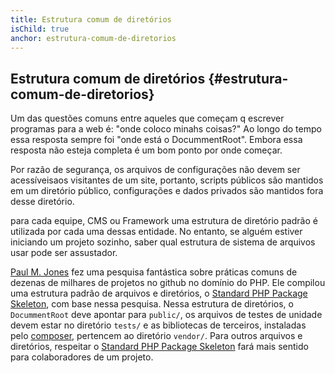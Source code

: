 ```yaml
---
title: Estrutura comum de diretórios
isChild: true
anchor: estrutura-comum-de-diretorios
---
```


## Estrutura comum de diretórios {#estrutura-comum-de-diretorios}

Um das questões comuns entre aqueles que começam q escrever programas para a web é: "onde coloco minahs coisas?"
Ao longo do tempo essa resposta sempre foi "onde está o DocummentRoot".
Embora essa resposta não esteja completa é um bom ponto por onde começar.

Por razão de segurança, os arquivos de configurações não devem ser acessíveisaos visitantes de um site, portanto,
scripts públicos são mantidos em um diretório público, configurações e dados privados são mantidos fora desse 
diretório.

para cada equipe, CMS ou Framework uma estrutura de diretório padrão é utilizada por cada uma dessas entidade. 
No entanto, se alguém estiver iniciando um projeto sozinho, saber qual estrutura de sistema de arquivos usar 
pode ser assustador.

[Paul M. Jones][pauljones] fez uma pesquisa fantástica sobre práticas comuns de dezenas de 
milhares de projetos no github no domínio do PHP. Ele compilou uma estrutura padrão de arquivos e diretórios, 
o [Standard PHP Package Skeleton][spps], com base nessa pesquisa. Nessa estrutura de diretórios, o 
``DocummentRoot`` deve apontar para ``public/``, os arquivos de testes de unidade devem estar no diretório 
``tests/`` e as bibliotecas de terceiros, instaladas pelo [composer][composer], pertencem ao diretório 
``vendor/``. Para outros arquivos e diretórios, respeitar o [Standard PHP Package Skeleton][spps] fará mais 
sentido para colaboradores de um projeto.


[pauljones]: https://twitter.com/pmjones
[spps]: https://github.com/php-pds/skeleton
[composer]: https://phptherightway.com/#composer_and_packagist

